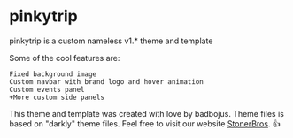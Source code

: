 # pinkytrip
pinkytrip is a custom nameless v1.* theme and template

Some of the cool features are:
```
Fixed background image
Custom navbar with brand logo and hover animation
Custom events panel
+More custom side panels
```

This theme and template was created with love by badbojus. Theme files is based on "darkly" theme files. Feel free to visit our website [StonerBros](https://stonerbros.org). :+1:
